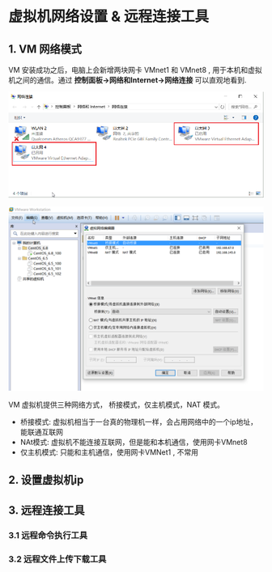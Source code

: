 # 虚拟机网络设置 & 远程连接工具
>

## 1. VM 网络模式
  VM 安装成功之后，电脑上会新增两块网卡 VMnet1 和 VMnet8 , 用于本机和虚拟机之间的通信。通过 **控制面板->网络和Internet->网络连接** 可以直观地看到.
  
  ![](/assets/vm_network_2017-05-22_182625.png)
  
  ![](/assets/vm_network_2017-05-22_182516.png)
  
  
  
  VM 虚拟机提供三种网络方式， 桥接模式，仅主机模式，NAT 模式。
* 桥接模式: 虚拟机相当于一台真的物理机一样，会占用网络中的一个ip地址， 能联通互联网
* NAt模式: 虚拟机不能连接互联网，但是能和本机通信，使用网卡VMnet8
* 仅主机模式: 只能和主机通信，使用网卡VMNet1 , 不常用


## 2. 设置虚拟机ip


## 3. 远程连接工具
### 3.1 远程命令执行工具

### 3.2 远程文件上传下载工具